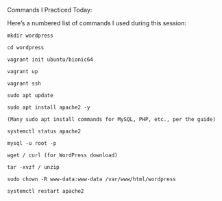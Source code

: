 Commands I Practiced Today:

Here’s a numbered list of commands I used during this session:

    mkdir wordpress

    cd wordpress

    vagrant init ubuntu/bionic64

    vagrant up

    vagrant ssh

    sudo apt update

    sudo apt install apache2 -y

    (Many sudo apt install commands for MySQL, PHP, etc., per the guide)

    systemctl status apache2

    mysql -u root -p

    wget / curl (for WordPress download)

    tar -xvzf / unzip

    sudo chown -R www-data:www-data /var/www/html/wordpress

    systemctl restart apache2
